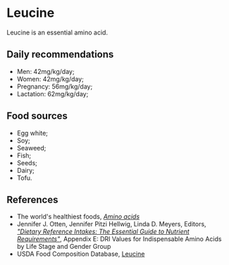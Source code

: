 # Leucine
Leucine is an essential amino acid.

## Daily recommendations
- Men: 42mg/kg/day;
- Women: 42mg/kg/day;
- Pregnancy: 56mg/kg/day;
- Lactation: 62mg/kg/day;

## Food sources
- Egg white;
- Soy;
- Seaweed;
- Fish;
- Seeds;
- Dairy;
- Tofu.

## References
- The world's healthiest foods, [_Amino acids_](http://www.whfoods.com/genpage.php?tname=nutrient&dbid=129)
- Jennifer J. Otten, Jennifer Pitzi Hellwig, Linda D. Meyers, Editors, [_"Dietary Reference Intakes: The Essential Guide to Nutrient Requirements"_](https://www.amazon.com/Dietary-Reference-Intakes-Essential-Requirements/dp/0309157420), Appendix E: DRI Values for Indispensable Amino Acids by Life Stage and Gender Group
- USDA Food Composition Database, [Leucine](https://ndb.nal.usda.gov/ndb/nutrients/report/nutrientsfrm?max=25&offset=0&totCount=0&nutrient1=504&nutrient2=&nutrient3=&subset=0&sort=c&measureby=g)